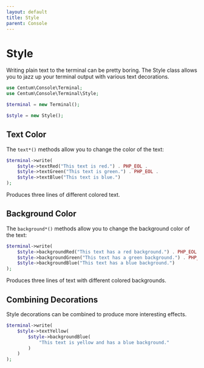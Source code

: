 ```yaml
---
layout: default
title: Style
parent: Console
---
```




# Style

Writing plain text to the terminal can be pretty boring.
The Style class allows you to jazz up your terminal output with various text decorations.

```php
use Centum\Console\Terminal;
use Centum\Console\Terminal\Style;

$terminal = new Terminal();

$style = new Style();
```



## Text Color

The `text*()` methods allow you to change the color of the text:

```php
$terminal->write(
    $style->textRed("This text is red.") . PHP_EOL .
    $style->textGreen("This text is green.") . PHP_EOL .
    $style->textBlue("This text is blue.")
);
```

Produces three lines of different colored text.



## Background Color

The `background*()` methods allow you to change the background color of the text:

```php
$terminal->write(
    $style->backgroundRed("This text has a red background.") . PHP_EOL .
    $style->backgroundGreen("This text has a green background.") . PHP_EOL .
    $style->backgroundBlue("This text has a blue background.")
);
```

Produces three lines of text with different colored backgrounds.



## Combining Decorations

Style decorations can be combined to produce more interesting effects.

```php
$terminal->write(
    $style->textYellow(
        $style->backgroundBlue(
            "This text is yellow and has a blue background."
        )
    )
);
```
